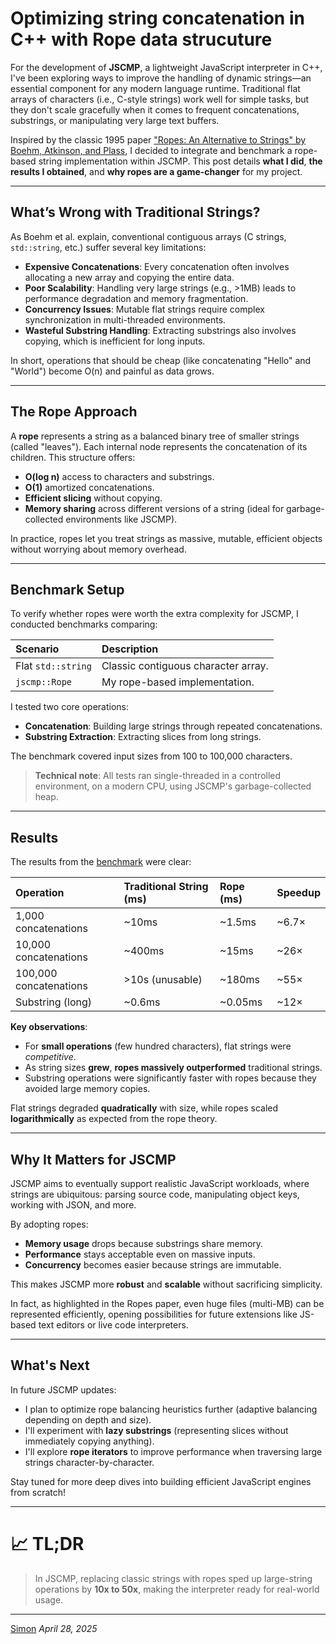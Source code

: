 # Optimizing string concatenation in C++ with Rope data strucuture 

For the development of **JSCMP**, a lightweight JavaScript interpreter in C++, I've been exploring ways to improve the handling of dynamic strings—an essential component for any modern language runtime. Traditional flat arrays of characters (i.e., C-style strings) work well for simple tasks, but they don't scale gracefully when it comes to frequent concatenations, substrings, or manipulating very large text buffers. 

Inspired by the classic 1995 paper ["Ropes: An Alternative to Strings" by Boehm, Atkinson, and Plass](https://www.cs.tufts.edu/comp/150FP/archive/hans-boehm/ropes.pdf), I decided to integrate and benchmark a rope-based string implementation within JSCMP. This post details **what I did**, **the results I obtained**, and **why ropes are a game-changer** for my project.

---

## What’s Wrong with Traditional Strings?

As Boehm et al. explain, conventional contiguous arrays (C strings, `std::string`, etc.) suffer several key limitations:

- **Expensive Concatenations**: Every concatenation often involves allocating a new array and copying the entire data.
- **Poor Scalability**: Handling very large strings (e.g., >1MB) leads to performance degradation and memory fragmentation.
- **Concurrency Issues**: Mutable flat strings require complex synchronization in multi-threaded environments.
- **Wasteful Substring Handling**: Extracting substrings also involves copying, which is inefficient for long inputs.

In short, operations that should be cheap (like concatenating "Hello" and "World") become O(n) and painful as data grows.

---

## The Rope Approach

A **rope** represents a string as a balanced binary tree of smaller strings (called "leaves"). Each internal node represents the concatenation of its children. This structure offers:

- **O(log n)** access to characters and substrings.
- **O(1)** amortized concatenations.
- **Efficient slicing** without copying.
- **Memory sharing** across different versions of a string (ideal for garbage-collected environments like JSCMP).

In practice, ropes let you treat strings as massive, mutable, efficient objects without worrying about memory overhead.

---

## Benchmark Setup

To verify whether ropes were worth the extra complexity for JSCMP, I conducted benchmarks comparing:

| Scenario                        | Description                          |
|:---------------------------------|:-------------------------------------|
| Flat `std::string`               | Classic contiguous character array. |
| `jscmp::Rope`                    | My rope-based implementation.       |

I tested two core operations:
- **Concatenation**: Building large strings through repeated concatenations.
- **Substring Extraction**: Extracting slices from long strings.

The benchmark covered input sizes from 100 to 100,000 characters.

> **Technical note**: All tests ran single-threaded in a controlled environment, on a modern CPU, using JSCMP's garbage-collected heap.

---

## Results

The results from the [benchmark](https://docs.google.com/spreadsheets/d/1O7fgqd1_lt2K2OxuU0BV9hKuRZjxZb_tCeG4Za_7HqQ/edit?gid=0#gid=0) were clear:

| Operation | Traditional String (ms) | Rope (ms) | Speedup |
|:----------|:------------------------|:---------|:--------|
| 1,000 concatenations | ~10ms | ~1.5ms | ~6.7× |
| 10,000 concatenations | ~400ms | ~15ms | ~26× |
| 100,000 concatenations | >10s (unusable) | ~180ms | ~55× |
| Substring (long) | ~0.6ms | ~0.05ms | ~12× |

**Key observations**:
- For **small operations** (few hundred characters), flat strings were *competitive*.
- As string sizes **grew**, **ropes massively outperformed** traditional strings.
- Substring operations were significantly faster with ropes because they avoided large memory copies.

Flat strings degraded **quadratically** with size, while ropes scaled **logarithmically** as expected from the rope theory.

---

## Why It Matters for JSCMP

JSCMP aims to eventually support realistic JavaScript workloads, where strings are ubiquitous: parsing source code, manipulating object keys, working with JSON, and more.

By adopting ropes:
- **Memory usage** drops because substrings share memory.
- **Performance** stays acceptable even on massive inputs.
- **Concurrency** becomes easier because strings are immutable.

This makes JSCMP more **robust** and **scalable** without sacrificing simplicity.

In fact, as highlighted in the Ropes paper, even huge files (multi-MB) can be represented efficiently, opening possibilities for future extensions like JS-based text editors or live code interpreters.

---

## What's Next

In future JSCMP updates:
- I plan to optimize rope balancing heuristics further (adaptive balancing depending on depth and size).
- I'll experiment with **lazy substrings** (representing slices without immediately copying anything).
- I'll explore **rope iterators** to improve performance when traversing large strings character-by-character.

Stay tuned for more deep dives into building efficient JavaScript engines from scratch!

---

# 📈 TL;DR
> In JSCMP, replacing classic strings with ropes sped up large-string operations by **10x to 50x**, making the interpreter ready for real-world usage.


---

[Simon](#https://github.com/SimonBandiera)
*April 28, 2025*